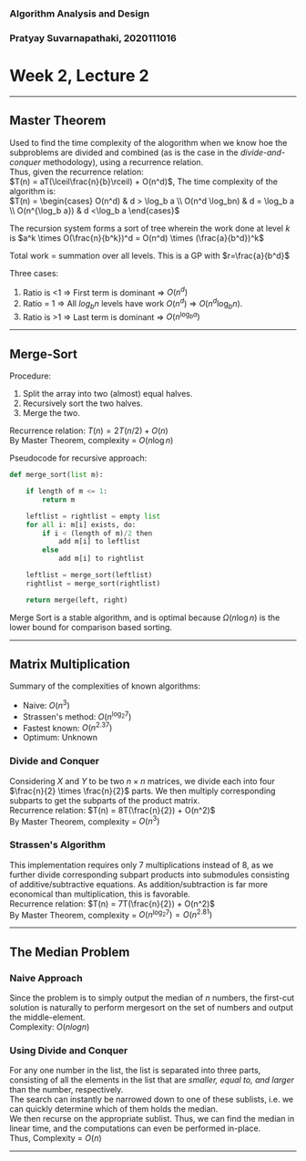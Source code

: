 ### Algorithm Analysis and Design
### Pratyay Suvarnapathaki, 2020111016
# Week 2, Lecture 2

---

## Master Theorem
Used to find the time complexity of the alogorithm when we know hoe the subproblems are divided and combined (as is the case in the *divide-and-conquer* methodology), using a recurrence relation.\
Thus, given the recurrence relation:\
$T(n) = aT(\lceil\frac{n}{b}\rceil) + O(n^d)$\,
The time complexity of the algorithm is:\
$T(n) = \begin{cases} 
O(n^d) & d > \log_b a \\ O(n^d \log_bn) & d = \log_b a \\ O(n^{\log_b a}) & d <\log_b a \end{cases}$

The recursion system forms a sort of tree wherein the work done at level $k$ is $a^k \times O(\frac{n}{b^k})^d = O(n^d) \times (\frac{a}{b^d})^k$

Total work = summation over all levels. This is a GP with $r=\frac{a}{b^d}$ 

Three cases:
1. Ratio is <1 => First term is dominant => $O(n^d)$
2. Ratio = 1 => All $log_b n$ levels have work $O(n^d)$ => $O(n^d \log_bn)$.
3. Ratio is >1 => Last term is dominant => $O(n^{\log_b a})$

---
## Merge-Sort

Procedure:
1.  Split the array into two (almost) equal halves.
2.  Recursively sort the two halves.
3.  Merge the two.

Recurrence relation: $T(n) = 2T(n/2) + O(n)$\
By Master Theorem, complexity = $O(n\log{n})$

Pseudocode for recursive approach:
```py
def merge_sort(list m): 

    if length of m <= 1:
        return m

    leftlist = rightlist = empty list
    for all i: m[i] exists, do:
        if i < (length of m)/2 then
            add m[i] to leftlist
        else
            add m[i] to rightlist

    leftlist = merge_sort(leftlist)
    rightlist = merge_sort(rightlist)

    return merge(left, right)
```
Merge Sort is a stable algorithm, and is optimal because $\Omega(n\log n)$ is the lower bound for comparison based sorting.

---

## Matrix Multiplication

Summary of the complexities of known algorithms:
- Naive: $O(n^3)$
- Strassen's method: $O(n^{\log_2 7})$
- Fastest known: $O(n^{2.37})$
- Optimum: Unknown

### Divide and Conquer
Considering $X$ and $Y$ to be two $n \times n$ matrices, we divide each into four $\frac{n}{2} \times \frac{n}{2}$ parts. We then multiply corresponding subparts to get the subparts of the product matrix.\
Recurrence relation: $T(n) = 8T(\frac{n}{2}) + O(n^2)$\
By Master Theorem, complexity = $O(n^3)$


### Strassen's Algorithm
This implementation requires only 7 multiplications instead of 8, as we further divide corresponding subpart products into submodules consisting of additive/subtractive equations. As addition/subtraction is far more economical than multiplication, this is favorable.\
Recurrence relation: $T(n) = 7T(\frac{n}{2}) + O(n^2)$\
By Master Theorem, complexity = $O(n^{\log_2 7}) = O(n^{2.81})$

---

## The Median Problem

### Naive Approach
Since the problem is to simply output the median of $n$ numbers, the first-cut solution is naturally to perform mergesort on the set of numbers and output the middle-element.\
Complexity: $O(n logn)$

### Using Divide and Conquer
For any one number in the list, the list is separated into three parts, consisting of all the elements in the list that are *smaller, equal to, and larger* than the number, respectively.\
The search can instantly be narrowed down to one of these sublists, i.e. we can quickly determine which of them holds the median.\
We then recurse on the appropriate sublist. Thus, we can find the median in linear time, and the computations can even be performed in-place.\
Thus, Complexity = $O(n)$

---

